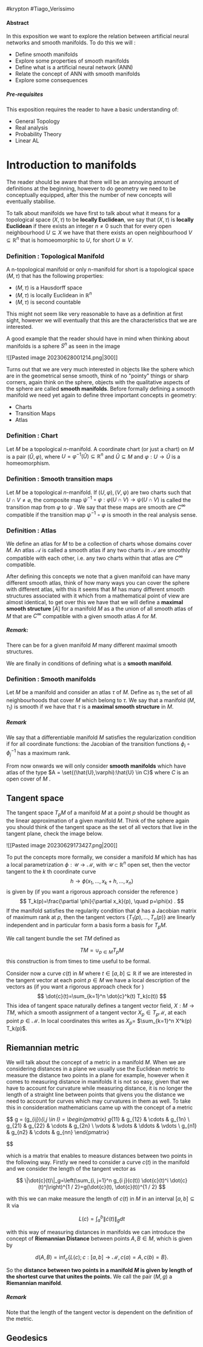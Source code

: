 #krypton #Tiago_Veríssimo 

#### Abstract
In this exposition we want to explore the relation between artificial neural networks and smooth manifolds.
To do this we will :
 - Define smooth manifolds
 - Explore some properties of smooth manifolds
 - Define what is a artificial neural network (ANN)
 - Relate the concept of ANN with smooth manifolds
 - Explore some consequences

##### Pre-requisites
This exposition requires the reader to have a basic understanding of:
- General Topology
- Real analysis
- Probability Theory
- Linear AL

# Introduction to manifolds

The reader should be aware that there will be an annoying amount of definitions at the beginning, however to do geometry we need to be conceptually equipped, after this the number of new concepts will eventually stabilise.

To talk about manifolds we have first to talk about what it means for a topological space $(X,\tau)$ to be **locally Euclidean**, we say that $(X,\tau)$ is **locally Euclidean** if there exists an integer $n \ne 0$ such that for every open neighbourhood $U \subseteq X$ we have that there exists an open neighbourhood $V\subseteq \mathbb{R}^n$ that is homoeomorphic to $U$, for short $U \cong V$.

### Definition : Topological Manifold

A n-topological manifold or only n-manifold for short is a topological space $(M,\tau)$ that has the following properties:
- $(M,\tau)$ is a Hausdorff space
- $(M,\tau)$ is locally Euclidean in $\mathbb{R}^{n}$
- $(M,\tau)$ is second countable

This might not seem like very reasonable to have as a definition at first sight, however we will eventually that this are the characteristics that we are interested.

A good example that the reader should have in mind when thinking about manifolds is a sphere $S^n$ as seen in the image

![[Pasted image 20230628001214.png|300]]


Turns out that we are very much interested in objects like the sphere which are in the geometrical sense smooth, think of no "pointy" things or sharp corners, again think on the sphere, objects with the qualitative aspects of the sphere are called **smooth manifolds**.
Before formally defining a smooth manifold we need yet again to define three important concepts in geometry:

- Charts
- Transition Maps
- Atlas

### Definition : Chart
Let $M$ be a topological $n$-manifold.
A coordinate chart (or just a chart) on $M$ is a pair $(\hat{U}, \varphi)$, where $U = \varphi^{-1}(\hat{U}) \subseteq \mathbb{R}^{n}$ and $\hat{U} \subseteq M$ and $\varphi: U \rightarrow \hat{U}$ is a homeomorphism.

### Definition : Smooth transition maps
Let $M$ be a topological $n$-manifold.
If $(U, \varphi),(V, \psi)$ are two charts such that $U \cap V \neq \varnothing$, the composite map $\psi^{-1} \circ \varphi: \varphi(U \cap V) \rightarrow \psi(U \cap V)$ is called the transition map from $\varphi$ to $\psi$ .
We say that these maps are smooth are $C^{\infty}$ compatible if the transition map $\psi^{-1} \circ \varphi$ is smooth in the real analysis sense.

### Definition : Atlas
We define an atlas for $M$ to be a collection of charts whose domains cover $M$.
An atlas $\mathcal{A}$ is called a smooth atlas if any two charts in $\mathcal{A}$ are smoothly compatible with each other, i.e.  any two charts within that atlas are $C^{\infty}$ compatible.

After defining this concepts we note that a given manifold can have many different smooth atlas, think of how many ways you can cover the sphere with different atlas, with this it seems that $M$ has many different smooth structures associated with it which from a mathematical point of view are almost identical, to get over this we have that we will define a **maximal smooth structure** $[A]$ for a manifold $M$ as a the union of all smooth atlas of $M$ that are $C^{\infty}$ compatible with a given smooth atlas $A$ for $M$.

##### Remark:
There can be for a given manifold $M$ many different maximal smooth structures.


We are finally in conditions of defining what is a **smooth manifold**.




### Definition : Smooth manifolds
Let $M$ be a manifold and consider an atlas $\tau$ of $M$.
Define as $\tau_{1}$ the set of all neighbourhoods that cover $M$ which belong to $\tau$. 
We say that a manifold $(M,\tau_{1})$ is smooth if we have that $\tau$ is a **maximal smooth structure** in $M$.

##### Remark
We say that a differentiable manifold $M$ satisfies the regularization condition if for all coordinate functions: the Jacobian of the transition functions $\phi_i \circ \phi_j^{-1}$ has a maximum rank.

From now onwards we will only consider **smooth manifolds** which have atlas of the type $A = \set{(\hat{U},\varphi):\hat{U} \in C}$ where $C$ is an open cover of $M$ .

## Tangent space

The tangent space $T_{p}M$ of a manifold $M$ at a point $p$ should be thought as the linear approximation of a given manifold $M$. 
Think of the sphere again you should think of the tangent space as the set of all vectors that live in the tangent plane, check the image below.

![[Pasted image 20230629173427.png|200]]


To put the concepts more formally, we consider a manifold $M$ which has has a local parametrization $\phi: \mathcal{U} \rightarrow \mathcal{M}$, with $\mathcal{U} \subset \mathbb{R}^n$ open set, then the vector tangent to the $k$ th coordinate curve
$$
h \rightarrow \phi\left(x_1, \ldots, x_k+h, \ldots, x_n\right)
$$
is given by (if you want a rigorous approach consider the reference )
$$
T_k(p)=\frac{\partial \phi}{\partial x_k}(p), \quad p=\phi(x) .
$$
If the manifold satisfies the regularity condition that $\phi$ has a Jacobian matrix of maximum rank at $p$, then the tangent vectors $\left\{T_1(p), \ldots, T_n(p)\right\}$ are linearly independent and in particular form a basis form a basis for $T_{p}M$.

We call tangent bundle the set $TM$ defined as

$$
TM = \cup_{p \in M} T_{p}M
$$
this construction is from times to time useful to be formal.

Consider now a curve $c(t)$ in $M$ where $t \in [a,b]\subseteq \mathbb{R}$ if we are interested in the tangent vector at each point $p \in M$ we have a local description of the vectors as (if you want a rigorous approach check for )
$$
\dot{c}(t)=\sum_{k=1}^n \dot{c}^k(t) T_k(c(t))
$$
This idea of tangent space naturally defines a tangent vector field, $X: M \rightarrow TM$, which a smooth assignment of a tangent vector $X_p \in T_p \mathcal{M}$, at each point $p \in \mathcal{M}$. 
In local coordinates this writes as $X_p=$ $\sum_{k=1}^n X^k(p) T_k(p)$. 

## Riemannian metric

We will talk about the concept of a metric in a manifold $M$.
When we are considering distances in a plane we usually use the Euclidean metric to measure the distance two points in a plane for example, however when it comes to measuring distance in manifolds it is not so easy, given that we have to account for curvature while measuring distance, it is no longer the length of a straight line between points that givens you the distance we need to account for curves which may curvatures in them as well.
To take this in consideration mathematicians came up with the concept of a metric 

$$
g = (g_{ij})_{i,j \in I} = \begin{pmatrix}
g_{11} & g_{12} & \cdots & g_{1n} \\
g_{21} & g_{22} & \cdots & g_{2n} \\
\vdots & \vdots & \ddots & \vdots \\
g_{n1} & g_{n2} & \cdots & g_{nn}
\end{pmatrix}

$$

which is a matrix that enables to measure distances between two points in the following way. 
Firstly we need to consider a curve $c(t)$ in the manifold and we consider the length of the tangent vector as

$$
\|\dot{c}(t)\|_g=\left(\sum_{i, j=1}^n g_{i j}(c(t)) \dot{c}(t)^i \dot{c}(t)^j\right)^{1 / 2}=g(\dot{c}(t), \dot{c}(t))^{1 / 2}
$$

with this we can make measure the length of  $c(t)$ in $M$  in an interval $[a,b]\subseteq \mathbb{R}$ via

$$
L(c)=\int_a^b\|\dot{c}(t)\|_g d t
$$

with this way of measuring distances in manifolds we can introduce the concept of **Riemannian Distance** between points $A,B \in M$, which is given by 

$$
d(A, B)=\inf _c\{L(c) ; c:[a, b] \rightarrow \mathcal{M}, c(a)=A, c(b)=B\} .
$$

So the **distance between two points in a manifold $M$ is given by length of the shortest curve that unites the points.**
We call the pair $(M,g)$ a **Riemannian manifold**.

##### Remark
Note that the length of the tangent vector is dependent on the definition of the metric.




## Geodesics

